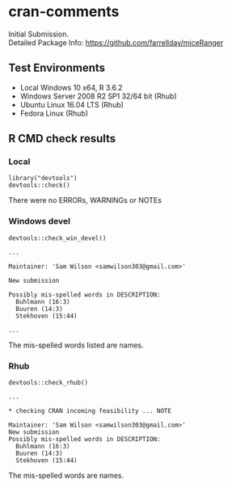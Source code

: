 cran-comments
================

Initial Submission.  
Detailed Package Info: https://github.com/farrellday/miceRanger

## Test Environments  
* Local Windows 10 x64, R 3.6.2  
* Windows Server 2008 R2 SP1 32/64 bit (Rhub)  
* Ubuntu Linux 16.04 LTS (Rhub)  
* Fedora Linux (Rhub)  
  

## R CMD check results

### Local
```
library("devtools")
devtools::check()
```
There were no ERRORs, WARNINGs or NOTEs


### Windows devel
```
devtools::check_win_devel()

...

Maintainer: 'Sam Wilson <samwilson303@gmail.com>'

New submission

Possibly mis-spelled words in DESCRIPTION:
  Buhlmann (16:3)
  Buuren (14:3)
  Stekhoven (15:44)
  
...
```  
The mis-spelled words listed are names.


### Rhub
```
devtools::check_rhub()

...

* checking CRAN incoming feasibility ... NOTE

Maintainer: 'Sam Wilson <samwilson303@gmail.com>'
New submission
Possibly mis-spelled words in DESCRIPTION:
  Buhlmann (16:3)
  Buuren (14:3)
  Stekhoven (15:44)
```
The mis-spelled words are names.
